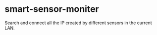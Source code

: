 # smart-sensor-moniter
Search and connect all the IP created by different sensors in the current LAN.
